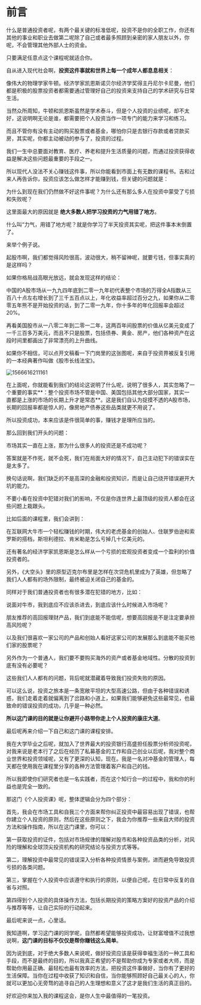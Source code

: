 # 前言

什么是普通投资者呢，有两个最关键的标准低呢，投资不是你的全职工作，你还有其他的事业和职业去做第二呢除了自己或者最多照顾到亲密的家人朋友以外，你呢，不会管理其他外部人士的资金。

只要满足任意点这个课程呢就适合你。

自从进入现代社会啊，**投资这件事就和世界上每一个成年人都息息相关**：

像伟大的物理学家牛顿。经济学家凯恩斯诺贝尔经济学奖得主丹尼尔卡尼曼，他们都是积极的股票投资者都需要通过管理好自己的投资来支持自己的学术研究与日常生活。

当然众所周知，牛顿和凯恩斯虽然是学术泰斗，但是个人投资的业绩呢，却不太好，这说明啊无论是谁，都需要把个人投资当作一项专门的能力来学习和练习。

而且不管你有没有主动的购买股票或者基金，哪怕你只是去银行存款或者贷款买房，其实呢，你都主动被动的参与了，投资的过程。

我们一生中总要面对教育、医疗、养老和提升生活质量的问题，而通过投资获得收益是解决这些问题最重要的手段之一。

所以现代人没法不关心赚钱这件事，所以你能看到市面上有无数的课程书。吉和过来人再告诉你，投资应该怎么做怎样才能赚到钱，但关键的问题就是：

为什么到现在我们仍然做不好这件事呢？为什么还有那么多人在投资中蒙受了亏损和失败呢？

这里面最大的原因就是 __绝大多数人把学习投资的力气用错了地方__。

什么叫“力气，用错了地方呢？就是你学习了半天投资其实呢，把这件事本末倒置了。

来举个例子说。

起股市啊，我们都觉得风险很高，波动很大，稍不留神呢，就要亏钱，但事实真的是这样吗？

如果你格局战高眼光放远，就会发现这样的结论：

中国的A股市场从一九九四年底到二零一九年初代表整个市场的万得全A指数从三百八十点左右增长到了三千五百点以上，年化收益率超过百分之九，如果你从二零零五年熊不是开始投资的话，到了二零一九年，你十多年的年化回报率会超过20%。

再看美国股市从一八零二年到二零一二年，这两百年间股票的价值从亿美元变成了一千三百多万美元，而且不只是股票，包括债券、黄金、房产，他们各种资产在这段时间里都画出了非常漂亮的上升曲线。

如果你不相信，可以点开文稿看一下门岗里的这张图呢，来自于投资界被反复引用的一本经典著作叫做《股市长线法宝》。

![1566616211161](G:\Projects\gitbook\iget\zxy_grlc\README.assets\1566616211161.png)

在上面呢，你就能看到我们的结论这说明了什么呢，说明了很多人，其实忽略了一个重要的事实**：整个投资市场不管是中国、美国包括其他大部分国家，其实一直都是上涨的市场的长期上升才是常态**。这是我们自认为捉摸不透的A股市场，长期的回报率都是惊人的，像房地产债券这些品类就更不用说了。

所以投资成功，本来应该是件很简单的事，赚钱才是理所应当的。

那么回到我们开头的问题：

市场其实一直在上涨，那为什么很多人的投资还是不成功呢？

答案就是不作死，就不会死，我们在局面大好的情况下，自己主动犯下的错误实在是太多了。

换句话说啊，我们缺乏的不是高深的金融和投资知识，而是让自己绕开错误避开大坑的能力。

不要小看在投资中犯错对我们的影响，不仅是你连世界上最顶级的投资人都会在这些问题上栽跟头。

比如后面的课程里，我们会讲到：

在互联网大牛市一个轻松赚钱的时期，伟大的老虎基金的创始人、住联罗伯逊和索罗斯的搭档，斯坦利德拉、肯米勒是怎么亏掉几十亿美元的。

还有著名的经济学家凯恩斯是怎么样从一个亏损的宏观投资者变成一个盈利的价值投资者的。

另外，《大空头》里的原型迈克尔布里是怎样在次贷危机里成为了英雄，但忽略了我们人人都有的场外限制，最终被迫关闭自己的基金的。

同样对于我们普通投资者也有很多潜在犯错的地方，比如：

说面对牛市，我到底应不应该杀进去，到底应该什么时候进入市场呢？

朋友推荐的高回报理财产品，我们到底能不能信呢，想要高回报是不是注定要承担高风险呢？

以及我们很喜欢一家公司的产品和创始人看好这家公司的发展那么到底能不能买他们家的股票呢？

另外作为一个普通人，我们要不要购买海外的资产或者基金地域性。分散的投资到底有没有必要呢？

这些我们人人都有的问题，背后呢就潜藏着导致我们投资失败的原因。

可以这么说，投资之旅本是一条宽敞平坦的大型高速公路，但由于各种错误和诱惑，我们走着走着就偏离到了岔路和小道上，如果我们能够避免这些最常见，也最致命的错误投资的成功，几乎是一种必然。

**所以这门课的目的就是让你避开小路带你走上个人投资的康庄大道**。

最后呢再来介绍一下自己和这门课的课程安排。

我在大学毕业之后呢，就加入了世界最大的投资银行高盛担任股票分析师投资呢，对我来说是老本行了之后在经历了私募基金的工作和自己创业以后呢，我对整个商业世界和投资领域呢，又有了更深的认知，现在。我是一名对冲基金的管理人，每天都在使用我在课程里分享的各种方法管理着客户和自己的钱。

所以我即使你们研究者也是一名实践者，而在这个知行合一的过程中，我和你的利益也是完全一致的。

那这门《个人投资课》呢，整体逻辑会分为四个部分：

首先，我会在市场工具和自我三个方面来帮你纠正投资中最容易出现了错误，也帮你建立个人投资的原则，然后在这些原则之下，我会为你推荐一些来自大师的投资方法和操作指南，所以在这门课里，你可以：

第一获取投资的证件，包括对市场规律的理解对股市和各种投资品类的分析，对风险的理解和全球顶尖投资机构的研究结论与投资方式等等。

第二，理解投资中最常见的错误深入分析各种投资情景与案例，进而避免导致投资亏损的各类问题。

第三，掌握在个人投资中应该遵守和执行的原则，以便自己呢，在日常中反复的自省与对照。

第四得到个人投资的具体操作方法，包括长期投资的策略方案好的投资产品的介绍与推荐等等，让自己实际的行动起来。

最后呢来说一点，心里话。

我知道啊，学习这门课的同学呢，自然都希望能够投资成功，让财富增值不过我想说啊，**这门课的目标不仅仅是帮你赚钱这么简单**。

因为说到底，对于绝大多数人来说呢，做好投资应该是获得幸福生活的一种工具和手段，而不是最终的目的，所以我真正希望的不是帮助你成为专家或者大师，而是帮助你用最正确、最轻松也最有效率的方法，把投资这件事做好，当你有了更好的生活保障。当你在过程中收获了知识和自信，当你能够照顾好自己最关心的人，你就可以更加心无旁骛的追寻自己的人生理想和意义了这才是我们生活的真正目的。

好欢迎你来加入我的课程这会，是你人生中最值得的一笔投资。

